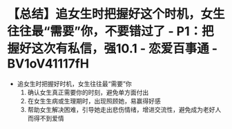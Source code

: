 # 【总结】追女生时把握好这个时机，女生往往最“需要”你，不要错过了 - P1：把握好这次有私信，强10.1 - 恋爱百事通 - BV1oV41117fH

-   追女生时把握好时机，女生往往最“需要”你
    1.  确认女生真正需要你的时刻，避免单方面付出
    2.  在女生生病或生理期时，出现照顾她，易赢得好感
    3.  帮助女生解决困难，引导她走出悲伤情绪，增进交流性，避免成为老好人而得不到爱情